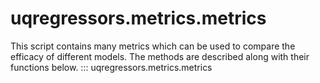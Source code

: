 # uqregressors.metrics.metrics

This script contains many metrics which can be used to compare the efficacy of different models. The methods are described along with their functions below. 
::: uqregressors.metrics.metrics